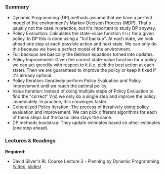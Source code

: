 ### Summary

- Dynamic Programming (DP) methods assume that we have a perfect model of the environment's Markov Decision Process (MDP). That's usually not the case in practice, but it's important to study DP anyway.
- Policy Evaluation: Calculates the state-value function `V(s)` for a given policy. In DP this is done using a "full backup". At each state, we look ahead one step at each possible action and next state. We can only do this because we have a perfect model of the environment.
- Full backups are basically the Bellman equations turned into updates.
- Policy Improvement: Given the correct state-value function for a policy we can act greedily with respect to it (i.e. pick the best action at each state). Then we are guaranteed to improve the policy or keep it fixed if it's already optimal.
- Policy Iteration: Iteratively perform Policy Evaluation and Policy Improvement until we reach the optimal policy.
- Value Iteration: Instead of doing multiple steps of Policy Evaluation to find the "correct" V(s) we only do a single step and improve the policy immediately. In practice, this converges faster.
- Generalized Policy Iteration: The process of iteratively doing policy evaluation and improvement. We can pick different algorithms for each of these steps but the basic idea stays the same.
- DP methods bootstrap: They update estimates based on other estimates (one step ahead).


### Lectures & Readings

**Required:**

- David Silver's RL Course Lecture 3 - Planning by Dynamic Programming ([video](https://www.youtube.com/watch?v=Nd1-UUMVfz4), [slides](http://www0.cs.ucl.ac.uk/staff/d.silver/web/Teaching_files/DP.pdf))
